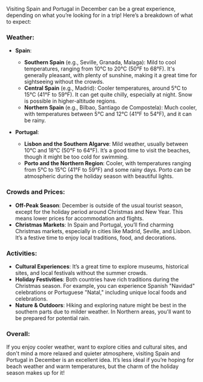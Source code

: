 Visiting Spain and Portugal in December can be a great experience, depending on what you’re looking for in a trip! Here’s a breakdown of what to expect:

### Weather:
- **Spain**:
  - **Southern Spain** (e.g., Seville, Granada, Malaga): Mild to cool temperatures, ranging from 10°C to 20°C (50°F to 68°F). It's generally pleasant, with plenty of sunshine, making it a great time for sightseeing without the crowds.
  - **Central Spain** (e.g., Madrid): Cooler temperatures, around 5°C to 15°C (41°F to 59°F). It can get quite chilly, especially at night. Snow is possible in higher-altitude regions.
  - **Northern Spain** (e.g., Bilbao, Santiago de Compostela): Much cooler, with temperatures between 5°C and 12°C (41°F to 54°F), and it can be rainy.
  
- **Portugal**:
  - **Lisbon and the Southern Algarve**: Mild weather, usually between 10°C and 18°C (50°F to 64°F). It’s a good time to visit the beaches, though it might be too cold for swimming.
  - **Porto and the Northern Region**: Cooler, with temperatures ranging from 5°C to 15°C (41°F to 59°F) and some rainy days. Porto can be atmospheric during the holiday season with beautiful lights.

### Crowds and Prices:
- **Off-Peak Season**: December is outside of the usual tourist season, except for the holiday period around Christmas and New Year. This means lower prices for accommodation and flights.
- **Christmas Markets**: In Spain and Portugal, you’ll find charming Christmas markets, especially in cities like Madrid, Seville, and Lisbon. It’s a festive time to enjoy local traditions, food, and decorations.

### Activities:
- **Cultural Experiences**: It’s a great time to explore museums, historical sites, and local festivals without the summer crowds.
- **Holiday Festivities**: Both countries have rich traditions during the Christmas season. For example, you can experience Spanish "Navidad" celebrations or Portuguese "Natal," including unique local foods and celebrations.
- **Nature & Outdoors**: Hiking and exploring nature might be best in the southern parts due to milder weather. In Northern areas, you'll want to be prepared for potential rain.

### Overall:
If you enjoy cooler weather, want to explore cities and cultural sites, and don't mind a more relaxed and quieter atmosphere, visiting Spain and Portugal in December is an excellent idea. It’s less ideal if you’re hoping for beach weather and warm temperatures, but the charm of the holiday season makes up for it!

